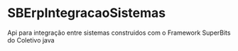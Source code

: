 # SBErpIntegracaoSistemas
Api para integração entre sistemas construidos com o Framework SuperBits do Coletivo java
